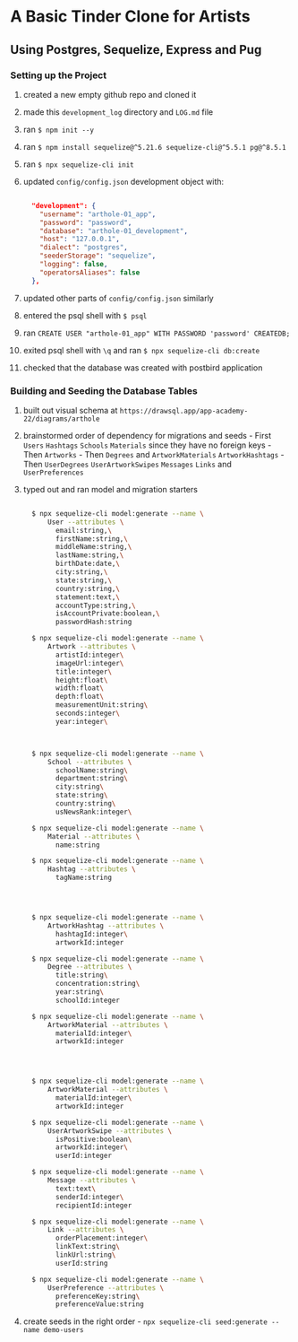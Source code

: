 # A Basic Tinder Clone for Artists

## Using Postgres, Sequelize, Express and Pug

### Setting up the Project

  1. created a new empty github repo and cloned it

  2. made this `development_log` directory and `LOG.md` file

  3. ran `$ npm init --y`

  4. ran `$ npm install sequelize@^5.21.6 sequelize-cli@^5.5.1 pg@^8.5.1`

  5. ran `$ npx sequelize-cli init`

  6. updated `config/config.json` development object with:

      ```json

        "development": {
          "username": "arthole-01_app",
          "password": "password",
          "database": "arthole-01_development",
          "host": "127.0.0.1",
          "dialect": "postgres",
          "seederStorage": "sequelize",
          "logging": false,
          "operatorsAliases": false
        },

      ```

  7. updated other parts of `config/config.json` similarly

  8. entered the psql shell with `$ psql`

  9. ran `CREATE USER "arthole-01_app" WITH PASSWORD 'password' CREATEDB;`

  10. exited psql shell with `\q` and ran `$ npx sequelize-cli db:create`

  11. checked that the database was created with postbird application

### Building and Seeding the Database Tables

  1. built out visual schema at `https://drawsql.app/app-academy-22/diagrams/arthole`

  2. brainstormed order of dependency for migrations and seeds
    - First `Users` `Hashtags` `Schools` `Materials` since they have no foreign keys
    - Then `Artworks`
    - Then `Degrees` and `ArtworkMaterials` `ArtworkHashtags`
    - Then `UserDegrees` `UserArtworkSwipes` `Messages` `Links` and `UserPreferences`

  3. typed out and ran model and migration starters

      ```bash

        $ npx sequelize-cli model:generate --name \
            User --attributes \
              email:string,\
              firstName:string,\
              middleName:string,\
              lastName:string,\
              birthDate:date,\
              city:string,\
              state:string,\
              country:string,\
              statement:text,\
              accountType:string,\
              isAccountPrivate:boolean,\
              passwordHash:string

        $ npx sequelize-cli model:generate --name \
            Artwork --attributes \
              artistId:integer\
              imageUrl:integer\
              title:integer\
              height:float\
              width:float\
              depth:float\
              measurementUnit:string\
              seconds:integer\
              year:integer\



        $ npx sequelize-cli model:generate --name \
            School --attributes \
              schoolName:string\
              department:string\
              city:string\
              state:string\
              country:string\
              usNewsRank:integer\

        $ npx sequelize-cli model:generate --name \
            Material --attributes \
              name:string

        $ npx sequelize-cli model:generate --name \
            Hashtag --attributes \
              tagName:string




        $ npx sequelize-cli model:generate --name \
            ArtworkHashtag --attributes \
              hashtagId:integer\
              artworkId:integer

        $ npx sequelize-cli model:generate --name \
            Degree --attributes \
              title:string\
              concentration:string\
              year:string\
              schoolId:integer

        $ npx sequelize-cli model:generate --name \
            ArtworkMaterial --attributes \
              materialId:integer\
              artworkId:integer




        $ npx sequelize-cli model:generate --name \
            ArtworkMaterial --attributes \
              materialId:integer\
              artworkId:integer

        $ npx sequelize-cli model:generate --name \
            UserArtworkSwipe --attributes \
              isPositive:boolean\
              artworkId:integer\
              userId:integer

        $ npx sequelize-cli model:generate --name \
            Message --attributes \
              text:text\
              senderId:integer\
              recipientId:integer

        $ npx sequelize-cli model:generate --name \
            Link --attributes \
              orderPlacement:integer\
              linkText:string\
              linkUrl:string\
              userId:string

        $ npx sequelize-cli model:generate --name \
            UserPreference --attributes \
              preferenceKey:string\
              preferenceValue:string

      ```
  
  4. create seeds in the right order
    - `npx sequelize-cli seed:generate --name demo-users`
